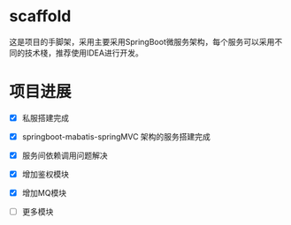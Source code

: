 # scaffold
这是项目的手脚架，采用主要采用SpringBoot微服务架构，每个服务可以采用不同的技术棧，推荐使用IDEA进行开发。

# 项目进展
* [x] 私服搭建完成
* [x] springboot-mabatis-springMVC 架构的服务搭建完成
* [x] 服务间依赖调用问题解决
* [x] 增加鉴权模块
* [x] 增加MQ模块
* [ ] 更多模块

